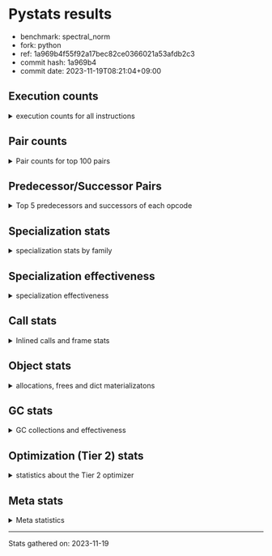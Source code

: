 
# Pystats results

- benchmark: spectral_norm
- fork: python
- ref: 1a969b4f55f92a17bec82ce0366021a53afdb2c3
- commit hash: 1a969b4
- commit date: 2023-11-19T08:21:04+09:00

## Execution counts

<details>
<summary> execution counts for all instructions </summary>

|Name | Count | Self | Cumulative | Miss ratio | 
|---|---:|---:|---:|---:|
| BINARY_OP_ADD_INT | 270,399,900 | 17.2% | 17.2% |  |
| LOAD_CONST | 216,530,160 | 13.8% | 31.0% |  |
| LOAD_FAST | 163,102,260 | 10.4% | 41.3% |  |
| LOAD_FAST_LOAD_FAST | 162,263,900 | 10.3% | 51.6% |  |
| BINARY_OP | 109,841,380 | 7.0% | 58.6% |  |
| FOR_ITER | 54,520,440 | 3.5% | 62.1% |  |
| RETURN_VALUE | 54,500,960 | 3.5% | 65.6% |  |
| STORE_FAST | 54,316,220 | 3.5% | 69.0% |  |
| STORE_FAST_STORE_FAST | 54,300,400 | 3.5% | 72.5% |  |
| UNPACK_SEQUENCE_TWO_TUPLE | 54,300,220 | 3.5% | 75.9% |  |
| RESUME_CHECK | 54,293,900 | 3.5% | 79.4% |  |
| CALL_PY_EXACT_ARGS | 54,293,800 | 3.5% | 82.8% | 0.0% |
| BINARY_OP_ADD_FLOAT | 54,100,720 | 3.4% | 86.3% | 0.8% |
| JUMP_BACKWARD | 54,091,160 | 3.4% | 89.7% |  |
| LOAD_GLOBAL_MODULE | 54,085,980 | 3.4% | 93.1% |  |
| BINARY_OP_MULTIPLY_INT | 54,079,980 | 3.4% | 96.6% |  |
| BINARY_OP_MULTIPLY_FLOAT | 52,463,760 | 3.3% | 99.9% | 0.0% |
| ENTER_EXECUTOR | 416,160 | 0.0% | 99.9% |  |
| LIST_APPEND | 416,000 | 0.0% | 100.0% |  |
| LOAD_GLOBAL_BUILTIN | 218,340 | 0.0% | 100.0% |  |
| CALL_BUILTIN_CLASS | 215,520 | 0.0% | 100.0% |  |
| GET_ITER | 212,940 | 0.0% | 100.0% |  |
| SWAP | 8,760 | 0.0% | 100.0% |  |
| FOR_ITER_RANGE | 6,860 | 0.0% | 100.0% |  |
| PUSH_NULL | 3,500 | 0.0% | 100.0% |  |
| BUILD_TUPLE | 3,100 | 0.0% | 100.0% |  |
| STORE_FAST_LOAD_FAST | 3,100 | 0.0% | 100.0% |  |
| BUILD_LIST | 2,940 | 0.0% | 100.0% |  |
| LOAD_FAST_AND_CLEAR | 2,780 | 0.0% | 100.0% |  |
| CALL_LEN | 2,760 | 0.0% | 100.0% |  |
| CALL | 960 | 0.0% | 100.0% |  |
| LOAD_GLOBAL | 800 | 0.0% | 100.0% |  |
| LOAD_DEREF | 240 | 0.0% | 100.0% |  |
| UNPACK_SEQUENCE | 200 | 0.0% | 100.0% |  |
| LOAD_ATTR_MODULE | 180 | 0.0% | 100.0% |  |
| CALL_FUNCTION_EX | 160 | 0.0% | 100.0% |  |
| RESUME | 140 | 0.0% | 100.0% |  |
| LOAD_ATTR | 120 | 0.0% | 100.0% |  |
| NOP | 80 | 0.0% | 100.0% |  |
| POP_TOP | 80 | 0.0% | 100.0% |  |
| CALL_INTRINSIC_1 | 80 | 0.0% | 100.0% |  |
| COPY | 80 | 0.0% | 100.0% |  |
| COPY_FREE_VARS | 80 | 0.0% | 100.0% |  |
| LIST_EXTEND | 80 | 0.0% | 100.0% |  |
| LOAD_FAST_CHECK | 80 | 0.0% | 100.0% |  |
| BINARY_OP_SUBTRACT_FLOAT | 60 | 0.0% | 100.0% |  |


</details>

## Pair counts

<details>
<summary> Pair counts for top 100 pairs </summary>

|Pair | Count | Self | Cumulative | 
|---|---:|---:|---:|
| BINARY_OP_ADD_INT LOAD_CONST | 108,159,960 | 6.9% | 6.9% |
| LOAD_CONST BINARY_OP_ADD_INT | 108,159,920 | 6.9% | 13.8% |
| LOAD_FAST_LOAD_FAST BINARY_OP_ADD_INT | 108,159,920 | 6.9% | 20.6% |
| UNPACK_SEQUENCE_TWO_TUPLE STORE_FAST_STORE_FAST | 54,300,220 | 3.5% | 24.1% |
| CALL_PY_EXACT_ARGS RESUME_CHECK | 54,293,720 | 3.5% | 27.5% |
| BINARY_OP_ADD_FLOAT STORE_FAST | 54,092,880 | 3.4% | 31.0% |
| STORE_FAST JUMP_BACKWARD | 54,090,740 | 3.4% | 34.4% |
| JUMP_BACKWARD FOR_ITER | 54,090,460 | 3.4% | 37.8% |
| FOR_ITER UNPACK_SEQUENCE_TWO_TUPLE | 54,090,280 | 3.4% | 41.3% |
| LOAD_CONST BINARY_OP | 54,080,080 | 3.4% | 44.7% |
| BINARY_OP RETURN_VALUE | 54,080,020 | 3.4% | 48.2% |
| RETURN_VALUE LOAD_FAST | 54,080,000 | 3.4% | 51.6% |
| BINARY_OP LOAD_FAST | 54,080,000 | 3.4% | 55.0% |
| LOAD_CONST LOAD_FAST_LOAD_FAST | 54,080,000 | 3.4% | 58.5% |
| STORE_FAST_STORE_FAST LOAD_FAST | 54,080,000 | 3.4% | 61.9% |
| BINARY_OP_ADD_INT BINARY_OP | 54,080,000 | 3.4% | 65.4% |
| BINARY_OP_ADD_INT LOAD_FAST_LOAD_FAST | 54,079,980 | 3.4% | 68.8% |
| BINARY_OP_MULTIPLY_INT LOAD_CONST | 54,079,980 | 3.4% | 72.2% |
| RESUME_CHECK LOAD_CONST | 54,079,980 | 3.4% | 75.7% |
| LOAD_FAST BINARY_OP_ADD_INT | 54,079,960 | 3.4% | 79.1% |
| BINARY_OP_ADD_INT BINARY_OP_MULTIPLY_INT | 54,079,960 | 3.4% | 82.5% |
| LOAD_GLOBAL_MODULE LOAD_FAST_LOAD_FAST | 54,079,960 | 3.4% | 86.0% |
| LOAD_FAST LOAD_GLOBAL_MODULE | 54,079,920 | 3.4% | 89.4% |
| LOAD_FAST_LOAD_FAST CALL_PY_EXACT_ARGS | 54,079,920 | 3.4% | 92.9% |
| LOAD_FAST BINARY_OP_MULTIPLY_FLOAT | 52,463,620 | 3.3% | 96.2% |
| BINARY_OP_MULTIPLY_FLOAT BINARY_OP_ADD_FLOAT | 52,456,020 | 3.3% | 99.5% |
| BINARY_OP BINARY_OP_ADD_FLOAT | 1,644,700 | 0.1% | 99.6% |
| LOAD_FAST BINARY_OP | 1,637,260 | 0.1% | 99.7% |
| RETURN_VALUE LIST_APPEND | 416,000 | 0.0% | 99.8% |
| FOR_ITER LOAD_FAST | 416,000 | 0.0% | 99.8% |
| LOAD_FAST RETURN_VALUE | 416,000 | 0.0% | 99.8% |
| LIST_APPEND ENTER_EXECUTOR | 415,660 | 0.0% | 99.8% |
| LOAD_GLOBAL_BUILTIN LOAD_FAST | 212,760 | 0.0% | 99.9% |
| CALL_BUILTIN_CLASS GET_ITER | 212,700 | 0.0% | 99.9% |
| LOAD_FAST CALL_BUILTIN_CLASS | 212,620 | 0.0% | 99.9% |
| GET_ITER FOR_ITER | 210,040 | 0.0% | 99.9% |
| LOAD_CONST STORE_FAST | 209,920 | 0.0% | 99.9% |
| STORE_FAST_STORE_FAST LOAD_CONST | 209,920 | 0.0% | 99.9% |
| STORE_FAST LOAD_GLOBAL_BUILTIN | 209,880 | 0.0% | 99.9% |
| RESUME_CHECK LOAD_FAST | 209,880 | 0.0% | 99.9% |
| LOAD_FAST UNPACK_SEQUENCE_TWO_TUPLE | 209,840 | 0.0% | 100.0% |
| ENTER_EXECUTOR CALL_PY_EXACT_ARGS | 206,820 | 0.0% | 100.0% |
| ENTER_EXECUTOR FOR_ITER | 206,080 | 0.0% | 100.0% |
| BINARY_OP BINARY_OP | 28,300 | 0.0% | 100.0% |
| LOAD_FAST_LOAD_FAST LOAD_FAST | 20,800 | 0.0% | 100.0% |
| FOR_ITER FOR_ITER | 13,840 | 0.0% | 100.0% |
| STORE_FAST LOAD_FAST_LOAD_FAST | 10,400 | 0.0% | 100.0% |
| STORE_FAST_STORE_FAST LOAD_FAST_LOAD_FAST | 10,400 | 0.0% | 100.0% |
| BINARY_OP STORE_FAST | 8,000 | 0.0% | 100.0% |
| BINARY_OP_ADD_FLOAT BINARY_OP | 7,840 | 0.0% | 100.0% |
| BINARY_OP_MULTIPLY_FLOAT BINARY_OP | 7,740 | 0.0% | 100.0% |
| LOAD_GLOBAL_BUILTIN LOAD_GLOBAL_BUILTIN | 5,480 | 0.0% | 100.0% |
| LOAD_GLOBAL_MODULE LOAD_GLOBAL_MODULE | 3,420 | 0.0% | 100.0% |
| ENTER_EXECUTOR FOR_ITER_RANGE | 3,260 | 0.0% | 100.0% |
| STORE_FAST RETURN_VALUE | 3,200 | 0.0% | 100.0% |
| SWAP STORE_FAST | 3,200 | 0.0% | 100.0% |
| FOR_ITER_RANGE SWAP | 3,200 | 0.0% | 100.0% |
| PUSH_NULL LOAD_FAST_LOAD_FAST | 3,100 | 0.0% | 100.0% |
| LOAD_FAST_LOAD_FAST BUILD_TUPLE | 3,100 | 0.0% | 100.0% |
| STORE_FAST_LOAD_FAST PUSH_NULL | 3,100 | 0.0% | 100.0% |
| FOR_ITER_RANGE STORE_FAST_LOAD_FAST | 3,080 | 0.0% | 100.0% |
| BUILD_TUPLE CALL_PY_EXACT_ARGS | 3,060 | 0.0% | 100.0% |
| GET_ITER LOAD_FAST_AND_CLEAR | 2,780 | 0.0% | 100.0% |
| BUILD_LIST SWAP | 2,780 | 0.0% | 100.0% |
| LOAD_FAST_AND_CLEAR SWAP | 2,780 | 0.0% | 100.0% |
| SWAP BUILD_LIST | 2,780 | 0.0% | 100.0% |
| RESUME_CHECK LOAD_GLOBAL_BUILTIN | 2,780 | 0.0% | 100.0% |
| SWAP FOR_ITER_RANGE | 2,760 | 0.0% | 100.0% |
| CALL_BUILTIN_CLASS CALL_LEN | 2,740 | 0.0% | 100.0% |
| CALL_LEN CALL_BUILTIN_CLASS | 2,740 | 0.0% | 100.0% |
| LOAD_GLOBAL_MODULE LOAD_FAST | 2,300 | 0.0% | 100.0% |
| LOAD_FAST CALL_PY_EXACT_ARGS | 2,240 | 0.0% | 100.0% |
| RETURN_VALUE RETURN_VALUE | 1,680 | 0.0% | 100.0% |
| RETURN_VALUE STORE_FAST | 1,600 | 0.0% | 100.0% |
| RETURN_VALUE CALL_PY_EXACT_ARGS | 1,560 | 0.0% | 100.0% |
| STORE_FAST LOAD_GLOBAL_MODULE | 1,140 | 0.0% | 100.0% |
| RESUME_CHECK LOAD_GLOBAL_MODULE | 1,140 | 0.0% | 100.0% |
| JUMP_BACKWARD FOR_ITER_RANGE | 660 | 0.0% | 100.0% |
| STORE_FAST ENTER_EXECUTOR | 460 | 0.0% | 100.0% |
| FOR_ITER_RANGE STORE_FAST | 420 | 0.0% | 100.0% |
| LIST_APPEND JUMP_BACKWARD | 340 | 0.0% | 100.0% |
| LOAD_FAST CALL | 280 | 0.0% | 100.0% |
| PUSH_NULL CALL | 240 | 0.0% | 100.0% |
| LOAD_GLOBAL LOAD_GLOBAL_MODULE | 240 | 0.0% | 100.0% |
| STORE_FAST LOAD_GLOBAL | 240 | 0.0% | 100.0% |
| LOAD_ATTR_MODULE PUSH_NULL | 180 | 0.0% | 100.0% |
| PUSH_NULL LOAD_FAST | 160 | 0.0% | 100.0% |
| CALL GET_ITER | 160 | 0.0% | 100.0% |
| LOAD_DEREF PUSH_NULL | 160 | 0.0% | 100.0% |
| LOAD_GLOBAL LOAD_FAST | 160 | 0.0% | 100.0% |
| LOAD_GLOBAL LOAD_GLOBAL_BUILTIN | 160 | 0.0% | 100.0% |
| BINARY_OP BINARY_OP_MULTIPLY_FLOAT | 140 | 0.0% | 100.0% |
| CALL CALL_PY_EXACT_ARGS | 140 | 0.0% | 100.0% |
| GET_ITER FOR_ITER_RANGE | 120 | 0.0% | 100.0% |
| CALL CALL | 120 | 0.0% | 100.0% |
| CALL CALL_BUILTIN_CLASS | 120 | 0.0% | 100.0% |
| FOR_ITER UNPACK_SEQUENCE | 120 | 0.0% | 100.0% |
| LOAD_GLOBAL_MODULE LOAD_ATTR_MODULE | 120 | 0.0% | 100.0% |
| BINARY_OP BINARY_OP_ADD_INT | 100 | 0.0% | 100.0% |
| CALL STORE_FAST | 100 | 0.0% | 100.0% |


</details>

## Predecessor/Successor Pairs

<details>
<summary> Top 5 predecessors and successors of each opcode </summary>

### GET_ITER

<details>
<summary> Successors and predecessors for GET_ITER </summary>

|Predecessors | Count | Percentage | 
|---|---:|---:|
| CALL_BUILTIN_CLASS | 212,700 | 99.9% |
| CALL | 160 | 0.1% |
| LOAD_FAST | 80 | 0.0% |

|Successors | Count | Percentage | 
|---|---:|---:|
| FOR_ITER | 210,040 | 98.6% |
| LOAD_FAST_AND_CLEAR | 2,780 | 1.3% |
| FOR_ITER_RANGE | 120 | 0.1% |


</details>

### NOP

<details>
<summary> Successors and predecessors for NOP </summary>

|Predecessors | Count | Percentage | 
|---|---:|---:|
| POP_TOP | 80 | 100.0% |

|Successors | Count | Percentage | 
|---|---:|---:|
| LOAD_DEREF | 80 | 100.0% |


</details>

### POP_TOP

<details>
<summary> Successors and predecessors for POP_TOP </summary>

|Predecessors | Count | Percentage | 
|---|---:|---:|
| CALL | 80 | 100.0% |

|Successors | Count | Percentage | 
|---|---:|---:|
| NOP | 80 | 100.0% |


</details>

### PUSH_NULL

<details>
<summary> Successors and predecessors for PUSH_NULL </summary>

|Predecessors | Count | Percentage | 
|---|---:|---:|
| STORE_FAST_LOAD_FAST | 3,100 | 88.6% |
| LOAD_ATTR_MODULE | 180 | 5.1% |
| LOAD_DEREF | 160 | 4.6% |
| LOAD_ATTR | 60 | 1.7% |

|Successors | Count | Percentage | 
|---|---:|---:|
| LOAD_FAST_LOAD_FAST | 3,100 | 88.6% |
| CALL | 240 | 6.9% |
| LOAD_FAST | 160 | 4.6% |


</details>

### RETURN_VALUE

<details>
<summary> Successors and predecessors for RETURN_VALUE </summary>

|Predecessors | Count | Percentage | 
|---|---:|---:|
| BINARY_OP | 54,080,020 | 99.2% |
| LOAD_FAST | 416,000 | 0.8% |
| STORE_FAST | 3,200 | 0.0% |
| RETURN_VALUE | 1,680 | 0.0% |
| BINARY_OP_SUBTRACT_FLOAT | 60 | 0.0% |

|Successors | Count | Percentage | 
|---|---:|---:|
| LOAD_FAST | 54,080,000 | 99.2% |
| LIST_APPEND | 416,000 | 0.8% |
| RETURN_VALUE | 1,680 | 0.0% |
| STORE_FAST | 1,600 | 0.0% |
| CALL_PY_EXACT_ARGS | 1,560 | 0.0% |


</details>

### BINARY_OP

<details>
<summary> Successors and predecessors for BINARY_OP </summary>

|Predecessors | Count | Percentage | 
|---|---:|---:|
| LOAD_CONST | 54,080,080 | 49.2% |
| BINARY_OP_ADD_INT | 54,080,000 | 49.2% |
| LOAD_FAST | 1,637,260 | 1.5% |
| BINARY_OP | 28,300 | 0.0% |
| BINARY_OP_ADD_FLOAT | 7,840 | 0.0% |

|Successors | Count | Percentage | 
|---|---:|---:|
| RETURN_VALUE | 54,080,020 | 49.2% |
| LOAD_FAST | 54,080,000 | 49.2% |
| BINARY_OP_ADD_FLOAT | 1,644,700 | 1.5% |
| BINARY_OP | 28,300 | 0.0% |
| STORE_FAST | 8,000 | 0.0% |


</details>

### BUILD_LIST

<details>
<summary> Successors and predecessors for BUILD_LIST </summary>

|Predecessors | Count | Percentage | 
|---|---:|---:|
| SWAP | 2,780 | 94.6% |
| LOAD_CONST | 80 | 2.7% |
| LOAD_FAST | 80 | 2.7% |

|Successors | Count | Percentage | 
|---|---:|---:|
| SWAP | 2,780 | 94.6% |
| LOAD_DEREF | 80 | 2.7% |
| LOAD_GLOBAL | 40 | 1.4% |
| LOAD_GLOBAL_MODULE | 40 | 1.4% |


</details>

### BUILD_TUPLE

<details>
<summary> Successors and predecessors for BUILD_TUPLE </summary>

|Predecessors | Count | Percentage | 
|---|---:|---:|
| LOAD_FAST_LOAD_FAST | 3,100 | 100.0% |

|Successors | Count | Percentage | 
|---|---:|---:|
| CALL_PY_EXACT_ARGS | 3,060 | 98.7% |
| CALL | 40 | 1.3% |


</details>

### CALL

<details>
<summary> Successors and predecessors for CALL </summary>

|Predecessors | Count | Percentage | 
|---|---:|---:|
| LOAD_FAST | 280 | 29.2% |
| PUSH_NULL | 240 | 25.0% |
| CALL | 120 | 12.5% |
| LOAD_FAST_CHECK | 80 | 8.3% |
| LOAD_FAST_LOAD_FAST | 80 | 8.3% |

|Successors | Count | Percentage | 
|---|---:|---:|
| GET_ITER | 160 | 16.7% |
| CALL_PY_EXACT_ARGS | 140 | 14.6% |
| CALL | 120 | 12.5% |
| CALL_BUILTIN_CLASS | 120 | 12.5% |
| STORE_FAST | 100 | 10.4% |


</details>

### CALL_FUNCTION_EX

<details>
<summary> Successors and predecessors for CALL_FUNCTION_EX </summary>

|Predecessors | Count | Percentage | 
|---|---:|---:|
| CALL_INTRINSIC_1 | 80 | 50.0% |
| LOAD_FAST | 80 | 50.0% |

|Successors | Count | Percentage | 
|---|---:|---:|
| COPY_FREE_VARS | 80 | 50.0% |
| RESUME_CHECK | 60 | 37.5% |
| RESUME | 20 | 12.5% |


</details>

### CALL_INTRINSIC_1

<details>
<summary> Successors and predecessors for CALL_INTRINSIC_1 </summary>

|Predecessors | Count | Percentage | 
|---|---:|---:|
| LIST_EXTEND | 80 | 100.0% |

|Successors | Count | Percentage | 
|---|---:|---:|
| CALL_FUNCTION_EX | 80 | 100.0% |


</details>

### COPY

<details>
<summary> Successors and predecessors for COPY </summary>

|Predecessors | Count | Percentage | 
|---|---:|---:|
| LOAD_CONST | 80 | 100.0% |

|Successors | Count | Percentage | 
|---|---:|---:|
| STORE_FAST_STORE_FAST | 80 | 100.0% |


</details>

### COPY_FREE_VARS

<details>
<summary> Successors and predecessors for COPY_FREE_VARS </summary>

|Predecessors | Count | Percentage | 
|---|---:|---:|
| CALL_FUNCTION_EX | 80 | 100.0% |

|Successors | Count | Percentage | 
|---|---:|---:|
| RESUME_CHECK | 60 | 75.0% |
| RESUME | 20 | 25.0% |


</details>

### ENTER_EXECUTOR

<details>
<summary> Successors and predecessors for ENTER_EXECUTOR </summary>

|Predecessors | Count | Percentage | 
|---|---:|---:|
| LIST_APPEND | 415,660 | 99.9% |
| STORE_FAST | 460 | 0.1% |
| JUMP_BACKWARD | 40 | 0.0% |

|Successors | Count | Percentage | 
|---|---:|---:|
| CALL_PY_EXACT_ARGS | 206,820 | 49.7% |
| FOR_ITER | 206,080 | 49.5% |
| FOR_ITER_RANGE | 3,260 | 0.8% |


</details>

### FOR_ITER

<details>
<summary> Successors and predecessors for FOR_ITER </summary>

|Predecessors | Count | Percentage | 
|---|---:|---:|
| JUMP_BACKWARD | 54,090,460 | 99.2% |
| GET_ITER | 210,040 | 0.4% |
| ENTER_EXECUTOR | 206,080 | 0.4% |
| FOR_ITER | 13,840 | 0.0% |
| SWAP | 20 | 0.0% |

|Successors | Count | Percentage | 
|---|---:|---:|
| UNPACK_SEQUENCE_TWO_TUPLE | 54,090,280 | 99.2% |
| LOAD_FAST | 416,000 | 0.8% |
| FOR_ITER | 13,840 | 0.0% |
| UNPACK_SEQUENCE | 120 | 0.0% |
| JUMP_BACKWARD | 80 | 0.0% |


</details>

### JUMP_BACKWARD

<details>
<summary> Successors and predecessors for JUMP_BACKWARD </summary>

|Predecessors | Count | Percentage | 
|---|---:|---:|
| STORE_FAST | 54,090,740 | 100.0% |
| LIST_APPEND | 340 | 0.0% |
| FOR_ITER | 80 | 0.0% |

|Successors | Count | Percentage | 
|---|---:|---:|
| FOR_ITER | 54,090,460 | 100.0% |
| FOR_ITER_RANGE | 660 | 0.0% |
| ENTER_EXECUTOR | 40 | 0.0% |


</details>

### LIST_APPEND

<details>
<summary> Successors and predecessors for LIST_APPEND </summary>

|Predecessors | Count | Percentage | 
|---|---:|---:|
| RETURN_VALUE | 416,000 | 100.0% |

|Successors | Count | Percentage | 
|---|---:|---:|
| ENTER_EXECUTOR | 415,660 | 99.9% |
| JUMP_BACKWARD | 340 | 0.1% |


</details>

### LIST_EXTEND

<details>
<summary> Successors and predecessors for LIST_EXTEND </summary>

|Predecessors | Count | Percentage | 
|---|---:|---:|
| LOAD_DEREF | 80 | 100.0% |

|Successors | Count | Percentage | 
|---|---:|---:|
| CALL_INTRINSIC_1 | 80 | 100.0% |


</details>

### LOAD_ATTR

<details>
<summary> Successors and predecessors for LOAD_ATTR </summary>

|Predecessors | Count | Percentage | 
|---|---:|---:|
| LOAD_GLOBAL | 60 | 50.0% |
| LOAD_GLOBAL_MODULE | 60 | 50.0% |

|Successors | Count | Percentage | 
|---|---:|---:|
| PUSH_NULL | 60 | 50.0% |
| LOAD_ATTR_MODULE | 60 | 50.0% |


</details>

### LOAD_CONST

<details>
<summary> Successors and predecessors for LOAD_CONST </summary>

|Predecessors | Count | Percentage | 
|---|---:|---:|
| BINARY_OP_ADD_INT | 108,159,960 | 50.0% |
| BINARY_OP_MULTIPLY_INT | 54,079,980 | 25.0% |
| RESUME_CHECK | 54,079,980 | 25.0% |
| STORE_FAST_STORE_FAST | 209,920 | 0.1% |
| STORE_FAST | 80 | 0.0% |

|Successors | Count | Percentage | 
|---|---:|---:|
| BINARY_OP_ADD_INT | 108,159,920 | 50.0% |
| BINARY_OP | 54,080,080 | 25.0% |
| LOAD_FAST_LOAD_FAST | 54,080,000 | 25.0% |
| STORE_FAST | 209,920 | 0.1% |
| BUILD_LIST | 80 | 0.0% |


</details>

### LOAD_DEREF

<details>
<summary> Successors and predecessors for LOAD_DEREF </summary>

|Predecessors | Count | Percentage | 
|---|---:|---:|
| NOP | 80 | 33.3% |
| BUILD_LIST | 80 | 33.3% |
| RESUME_CHECK | 60 | 25.0% |
| RESUME | 20 | 8.3% |

|Successors | Count | Percentage | 
|---|---:|---:|
| PUSH_NULL | 160 | 66.7% |
| LIST_EXTEND | 80 | 33.3% |


</details>

### LOAD_FAST

<details>
<summary> Successors and predecessors for LOAD_FAST </summary>

|Predecessors | Count | Percentage | 
|---|---:|---:|
| RETURN_VALUE | 54,080,000 | 33.2% |
| BINARY_OP | 54,080,000 | 33.2% |
| STORE_FAST_STORE_FAST | 54,080,000 | 33.2% |
| FOR_ITER | 416,000 | 0.3% |
| LOAD_GLOBAL_BUILTIN | 212,760 | 0.1% |

|Successors | Count | Percentage | 
|---|---:|---:|
| BINARY_OP_ADD_INT | 54,079,960 | 33.2% |
| LOAD_GLOBAL_MODULE | 54,079,920 | 33.2% |
| BINARY_OP_MULTIPLY_FLOAT | 52,463,620 | 32.2% |
| BINARY_OP | 1,637,260 | 1.0% |
| RETURN_VALUE | 416,000 | 0.3% |


</details>

### LOAD_FAST_AND_CLEAR

<details>
<summary> Successors and predecessors for LOAD_FAST_AND_CLEAR </summary>

|Predecessors | Count | Percentage | 
|---|---:|---:|
| GET_ITER | 2,780 | 100.0% |

|Successors | Count | Percentage | 
|---|---:|---:|
| SWAP | 2,780 | 100.0% |


</details>

### LOAD_FAST_CHECK

<details>
<summary> Successors and predecessors for LOAD_FAST_CHECK </summary>

|Predecessors | Count | Percentage | 
|---|---:|---:|
| LOAD_FAST | 80 | 100.0% |

|Successors | Count | Percentage | 
|---|---:|---:|
| CALL | 80 | 100.0% |


</details>

### LOAD_FAST_LOAD_FAST

<details>
<summary> Successors and predecessors for LOAD_FAST_LOAD_FAST </summary>

|Predecessors | Count | Percentage | 
|---|---:|---:|
| LOAD_CONST | 54,080,000 | 33.3% |
| BINARY_OP_ADD_INT | 54,079,980 | 33.3% |
| LOAD_GLOBAL_MODULE | 54,079,960 | 33.3% |
| STORE_FAST | 10,400 | 0.0% |
| STORE_FAST_STORE_FAST | 10,400 | 0.0% |

|Successors | Count | Percentage | 
|---|---:|---:|
| BINARY_OP_ADD_INT | 108,159,920 | 66.7% |
| CALL_PY_EXACT_ARGS | 54,079,920 | 33.3% |
| LOAD_FAST | 20,800 | 0.0% |
| BUILD_TUPLE | 3,100 | 0.0% |
| BINARY_OP | 80 | 0.0% |


</details>

### LOAD_GLOBAL

<details>
<summary> Successors and predecessors for LOAD_GLOBAL </summary>

|Predecessors | Count | Percentage | 
|---|---:|---:|
| STORE_FAST | 240 | 30.0% |
| LOAD_GLOBAL | 100 | 12.5% |
| LOAD_FAST | 80 | 10.0% |
| RESUME | 60 | 7.5% |
| LOAD_GLOBAL_MODULE | 60 | 7.5% |

|Successors | Count | Percentage | 
|---|---:|---:|
| LOAD_GLOBAL_MODULE | 240 | 30.0% |
| LOAD_FAST | 160 | 20.0% |
| LOAD_GLOBAL_BUILTIN | 160 | 20.0% |
| LOAD_GLOBAL | 100 | 12.5% |
| LOAD_ATTR | 60 | 7.5% |


</details>

### STORE_FAST

<details>
<summary> Successors and predecessors for STORE_FAST </summary>

|Predecessors | Count | Percentage | 
|---|---:|---:|
| BINARY_OP_ADD_FLOAT | 54,092,880 | 99.6% |
| LOAD_CONST | 209,920 | 0.4% |
| BINARY_OP | 8,000 | 0.0% |
| SWAP | 3,200 | 0.0% |
| RETURN_VALUE | 1,600 | 0.0% |

|Successors | Count | Percentage | 
|---|---:|---:|
| JUMP_BACKWARD | 54,090,740 | 99.6% |
| LOAD_GLOBAL_BUILTIN | 209,880 | 0.4% |
| LOAD_FAST_LOAD_FAST | 10,400 | 0.0% |
| RETURN_VALUE | 3,200 | 0.0% |
| LOAD_GLOBAL_MODULE | 1,140 | 0.0% |


</details>

### STORE_FAST_LOAD_FAST

<details>
<summary> Successors and predecessors for STORE_FAST_LOAD_FAST </summary>

|Predecessors | Count | Percentage | 
|---|---:|---:|
| FOR_ITER_RANGE | 3,080 | 99.4% |
| FOR_ITER | 20 | 0.6% |

|Successors | Count | Percentage | 
|---|---:|---:|
| PUSH_NULL | 3,100 | 100.0% |


</details>

### STORE_FAST_STORE_FAST

<details>
<summary> Successors and predecessors for STORE_FAST_STORE_FAST </summary>

|Predecessors | Count | Percentage | 
|---|---:|---:|
| UNPACK_SEQUENCE_TWO_TUPLE | 54,300,220 | 100.0% |
| UNPACK_SEQUENCE | 100 | 0.0% |
| COPY | 80 | 0.0% |

|Successors | Count | Percentage | 
|---|---:|---:|
| LOAD_FAST | 54,080,000 | 99.6% |
| LOAD_CONST | 209,920 | 0.4% |
| LOAD_FAST_LOAD_FAST | 10,400 | 0.0% |
| LOAD_GLOBAL | 40 | 0.0% |
| LOAD_GLOBAL_BUILTIN | 40 | 0.0% |


</details>

### SWAP

<details>
<summary> Successors and predecessors for SWAP </summary>

|Predecessors | Count | Percentage | 
|---|---:|---:|
| FOR_ITER_RANGE | 3,200 | 36.5% |
| BUILD_LIST | 2,780 | 31.7% |
| LOAD_FAST_AND_CLEAR | 2,780 | 31.7% |

|Successors | Count | Percentage | 
|---|---:|---:|
| STORE_FAST | 3,200 | 36.5% |
| BUILD_LIST | 2,780 | 31.7% |
| FOR_ITER_RANGE | 2,760 | 31.5% |
| FOR_ITER | 20 | 0.2% |


</details>

### UNPACK_SEQUENCE

<details>
<summary> Successors and predecessors for UNPACK_SEQUENCE </summary>

|Predecessors | Count | Percentage | 
|---|---:|---:|
| FOR_ITER | 120 | 60.0% |
| LOAD_FAST | 80 | 40.0% |

|Successors | Count | Percentage | 
|---|---:|---:|
| STORE_FAST_STORE_FAST | 100 | 50.0% |
| UNPACK_SEQUENCE_TWO_TUPLE | 100 | 50.0% |


</details>

### RESUME

<details>
<summary> Successors and predecessors for RESUME </summary>

|Predecessors | Count | Percentage | 
|---|---:|---:|
| CALL | 80 | 57.1% |
| CALL_FUNCTION_EX | 20 | 14.3% |
| COPY_FREE_VARS | 20 | 14.3% |
| CALL_PY_EXACT_ARGS | 20 | 14.3% |

|Successors | Count | Percentage | 
|---|---:|---:|
| LOAD_GLOBAL | 60 | 42.9% |
| LOAD_FAST | 40 | 28.6% |
| LOAD_CONST | 20 | 14.3% |
| LOAD_DEREF | 20 | 14.3% |


</details>

### BINARY_OP_ADD_FLOAT

<details>
<summary> Successors and predecessors for BINARY_OP_ADD_FLOAT </summary>

|Predecessors | Count | Percentage | 
|---|---:|---:|
| BINARY_OP_MULTIPLY_FLOAT | 52,456,020 | 97.0% |
| BINARY_OP | 1,644,700 | 3.0% |

|Successors | Count | Percentage | 
|---|---:|---:|
| STORE_FAST | 54,092,880 | 100.0% |
| BINARY_OP | 7,840 | 0.0% |


</details>

### BINARY_OP_ADD_INT

<details>
<summary> Successors and predecessors for BINARY_OP_ADD_INT </summary>

|Predecessors | Count | Percentage | 
|---|---:|---:|
| LOAD_CONST | 108,159,920 | 40.0% |
| LOAD_FAST_LOAD_FAST | 108,159,920 | 40.0% |
| LOAD_FAST | 54,079,960 | 20.0% |
| BINARY_OP | 100 | 0.0% |

|Successors | Count | Percentage | 
|---|---:|---:|
| LOAD_CONST | 108,159,960 | 40.0% |
| BINARY_OP | 54,080,000 | 20.0% |
| LOAD_FAST_LOAD_FAST | 54,079,980 | 20.0% |
| BINARY_OP_MULTIPLY_INT | 54,079,960 | 20.0% |


</details>

### BINARY_OP_MULTIPLY_FLOAT

<details>
<summary> Successors and predecessors for BINARY_OP_MULTIPLY_FLOAT </summary>

|Predecessors | Count | Percentage | 
|---|---:|---:|
| LOAD_FAST | 52,463,620 | 100.0% |
| BINARY_OP | 140 | 0.0% |

|Successors | Count | Percentage | 
|---|---:|---:|
| BINARY_OP_ADD_FLOAT | 52,456,020 | 100.0% |
| BINARY_OP | 7,740 | 0.0% |


</details>

### BINARY_OP_MULTIPLY_INT

<details>
<summary> Successors and predecessors for BINARY_OP_MULTIPLY_INT </summary>

|Predecessors | Count | Percentage | 
|---|---:|---:|
| BINARY_OP_ADD_INT | 54,079,960 | 100.0% |
| BINARY_OP | 20 | 0.0% |

|Successors | Count | Percentage | 
|---|---:|---:|
| LOAD_CONST | 54,079,980 | 100.0% |


</details>

### BINARY_OP_SUBTRACT_FLOAT

<details>
<summary> Successors and predecessors for BINARY_OP_SUBTRACT_FLOAT </summary>

|Predecessors | Count | Percentage | 
|---|---:|---:|
| LOAD_FAST | 40 | 66.7% |
| BINARY_OP | 20 | 33.3% |

|Successors | Count | Percentage | 
|---|---:|---:|
| RETURN_VALUE | 60 | 100.0% |


</details>

### CALL_BUILTIN_CLASS

<details>
<summary> Successors and predecessors for CALL_BUILTIN_CLASS </summary>

|Predecessors | Count | Percentage | 
|---|---:|---:|
| LOAD_FAST | 212,620 | 98.7% |
| CALL_LEN | 2,740 | 1.3% |
| CALL | 120 | 0.1% |
| LOAD_CONST | 40 | 0.0% |

|Successors | Count | Percentage | 
|---|---:|---:|
| GET_ITER | 212,700 | 98.7% |
| CALL_LEN | 2,740 | 1.3% |
| STORE_FAST | 60 | 0.0% |
| CALL | 20 | 0.0% |


</details>

### CALL_LEN

<details>
<summary> Successors and predecessors for CALL_LEN </summary>

|Predecessors | Count | Percentage | 
|---|---:|---:|
| CALL_BUILTIN_CLASS | 2,740 | 99.3% |
| CALL | 20 | 0.7% |

|Successors | Count | Percentage | 
|---|---:|---:|
| CALL_BUILTIN_CLASS | 2,740 | 99.3% |
| CALL | 20 | 0.7% |


</details>

### CALL_PY_EXACT_ARGS

<details>
<summary> Successors and predecessors for CALL_PY_EXACT_ARGS </summary>

|Predecessors | Count | Percentage | 
|---|---:|---:|
| LOAD_FAST_LOAD_FAST | 54,079,920 | 99.6% |
| ENTER_EXECUTOR | 206,820 | 0.4% |
| BUILD_TUPLE | 3,060 | 0.0% |
| LOAD_FAST | 2,240 | 0.0% |
| RETURN_VALUE | 1,560 | 0.0% |

|Successors | Count | Percentage | 
|---|---:|---:|
| RESUME_CHECK | 54,293,720 | 100.0% |
| CALL_PY_EXACT_ARGS | 60 | 0.0% |
| RESUME | 20 | 0.0% |


</details>

### FOR_ITER_RANGE

<details>
<summary> Successors and predecessors for FOR_ITER_RANGE </summary>

|Predecessors | Count | Percentage | 
|---|---:|---:|
| ENTER_EXECUTOR | 3,260 | 47.5% |
| SWAP | 2,760 | 40.2% |
| JUMP_BACKWARD | 660 | 9.6% |
| GET_ITER | 120 | 1.7% |
| FOR_ITER | 60 | 0.9% |

|Successors | Count | Percentage | 
|---|---:|---:|
| SWAP | 3,200 | 46.6% |
| STORE_FAST_LOAD_FAST | 3,080 | 44.9% |
| STORE_FAST | 420 | 6.1% |
| LOAD_CONST | 80 | 1.2% |
| LOAD_GLOBAL | 40 | 0.6% |


</details>

### LOAD_ATTR_MODULE

<details>
<summary> Successors and predecessors for LOAD_ATTR_MODULE </summary>

|Predecessors | Count | Percentage | 
|---|---:|---:|
| LOAD_GLOBAL_MODULE | 120 | 66.7% |
| LOAD_ATTR | 60 | 33.3% |

|Successors | Count | Percentage | 
|---|---:|---:|
| PUSH_NULL | 180 | 100.0% |


</details>

### LOAD_GLOBAL_BUILTIN

<details>
<summary> Successors and predecessors for LOAD_GLOBAL_BUILTIN </summary>

|Predecessors | Count | Percentage | 
|---|---:|---:|
| STORE_FAST | 209,880 | 96.1% |
| LOAD_GLOBAL_BUILTIN | 5,480 | 2.5% |
| RESUME_CHECK | 2,780 | 1.3% |
| LOAD_GLOBAL | 160 | 0.1% |
| STORE_FAST_STORE_FAST | 40 | 0.0% |

|Successors | Count | Percentage | 
|---|---:|---:|
| LOAD_FAST | 212,760 | 97.4% |
| LOAD_GLOBAL_BUILTIN | 5,480 | 2.5% |
| LOAD_CONST | 60 | 0.0% |
| LOAD_GLOBAL | 40 | 0.0% |


</details>

### LOAD_GLOBAL_MODULE

<details>
<summary> Successors and predecessors for LOAD_GLOBAL_MODULE </summary>

|Predecessors | Count | Percentage | 
|---|---:|---:|
| LOAD_FAST | 54,079,920 | 100.0% |
| LOAD_GLOBAL_MODULE | 3,420 | 0.0% |
| STORE_FAST | 1,140 | 0.0% |
| RESUME_CHECK | 1,140 | 0.0% |
| LOAD_GLOBAL | 240 | 0.0% |

|Successors | Count | Percentage | 
|---|---:|---:|
| LOAD_FAST_LOAD_FAST | 54,079,960 | 100.0% |
| LOAD_GLOBAL_MODULE | 3,420 | 0.0% |
| LOAD_FAST | 2,300 | 0.0% |
| LOAD_ATTR_MODULE | 120 | 0.0% |
| BINARY_OP | 60 | 0.0% |


</details>

### RESUME_CHECK

<details>
<summary> Successors and predecessors for RESUME_CHECK </summary>

|Predecessors | Count | Percentage | 
|---|---:|---:|
| CALL_PY_EXACT_ARGS | 54,293,720 | 100.0% |
| CALL | 60 | 0.0% |
| CALL_FUNCTION_EX | 60 | 0.0% |
| COPY_FREE_VARS | 60 | 0.0% |

|Successors | Count | Percentage | 
|---|---:|---:|
| LOAD_CONST | 54,079,980 | 99.6% |
| LOAD_FAST | 209,880 | 0.4% |
| LOAD_GLOBAL_BUILTIN | 2,780 | 0.0% |
| LOAD_GLOBAL_MODULE | 1,140 | 0.0% |
| LOAD_DEREF | 60 | 0.0% |


</details>

### UNPACK_SEQUENCE_TWO_TUPLE

<details>
<summary> Successors and predecessors for UNPACK_SEQUENCE_TWO_TUPLE </summary>

|Predecessors | Count | Percentage | 
|---|---:|---:|
| FOR_ITER | 54,090,280 | 99.6% |
| LOAD_FAST | 209,840 | 0.4% |
| UNPACK_SEQUENCE | 100 | 0.0% |

|Successors | Count | Percentage | 
|---|---:|---:|
| STORE_FAST_STORE_FAST | 54,300,220 | 100.0% |


</details>


</details>

## Specialization stats

<details>
<summary> specialization stats by family </summary>

### BINARY_OP

<details>
<summary> specialization stats for BINARY_OP family </summary>

|Kind | Count | Ratio | 
|---|---:|---:|
|     deferred | 109,797,340 | 20.3% |
|          hit | 430,625,160 | 79.6% |
|         miss | 419,260 | 0.1% |

| | Count | Ratio | 
|---|---:|---:|
| Success | 8,200 | 18.6% |
| Failure | 35,840 | 81.4% |

|Failure kind | Count | Ratio | 
|---|---:|---:|
| floor divide | 13,400 | 37.4% |
| true divide different types | 13,400 | 37.4% |
| add different types | 7,840 | 21.9% |
| multiply different types | 1,200 | 3.3% |


</details>

### CALL

<details>
<summary> specialization stats for CALL family </summary>

|Kind | Count | Ratio | 
|---|---:|---:|
|     deferred | 540 | 0.0% |
|          hit | 54,508,380 | 100.0% |
|         miss | 3,700 | 0.0% |

| | Count | Ratio | 
|---|---:|---:|
| Success | 340 | 81.0% |
| Failure | 80 | 19.0% |

|Failure kind | Count | Ratio | 
|---|---:|---:|
| cfunc noargs | 60 | 75.0% |
| class no vectorcall | 20 | 25.0% |


</details>

### FOR_ITER

<details>
<summary> specialization stats for FOR_ITER family </summary>

|Kind | Count | Ratio | 
|---|---:|---:|
|     deferred | 54,506,540 | 100.0% |
|          hit | 6,860 | 0.0% |

| | Count | Ratio | 
|---|---:|---:|
| Success | 60 | 0.4% |
| Failure | 13,840 | 99.6% |

|Failure kind | Count | Ratio | 
|---|---:|---:|
| enumerate | 13,680 | 98.8% |
| zip | 160 | 1.2% |


</details>

### LOAD_ATTR

<details>
<summary> specialization stats for LOAD_ATTR family </summary>

|Kind | Count | Ratio | 
|---|---:|---:|
|     deferred | 60 | 20.0% |
|          hit | 180 | 60.0% |

| | Count | Ratio | 
|---|---:|---:|
| Success | 60 | 100.0% |
| Failure | 0 | 0.0% |


</details>

### LOAD_GLOBAL

<details>
<summary> specialization stats for LOAD_GLOBAL family </summary>

|Kind | Count | Ratio | 
|---|---:|---:|
|     deferred | 400 | 0.0% |
|          hit | 54,304,320 | 100.0% |

| | Count | Ratio | 
|---|---:|---:|
| Success | 400 | 100.0% |
| Failure | 0 | 0.0% |


</details>

### UNPACK_SEQUENCE

<details>
<summary> specialization stats for UNPACK_SEQUENCE family </summary>

|Kind | Count | Ratio | 
|---|---:|---:|
|     deferred | 100 | 0.0% |
|          hit | 54,300,220 | 100.0% |

| | Count | Ratio | 
|---|---:|---:|
| Success | 100 | 100.0% |
| Failure | 0 | 0.0% |


</details>


</details>

## Specialization effectiveness

<details>
<summary> specialization effectiveness </summary>

|Instructions | Count | Ratio | 
|---|---:|---:|
| Basic | 760,175,440 | 48.3% |
| Not specialized | 164,363,900 | 10.4% |
| Specialized hits | 648,039,020 | 41.2% |
| Specialized misses | 422,960 | 0.0% |

### Deferred by instruction

<details>
<summary> deferred by instruction </summary>

|Name | Count | Ratio | 
|---|---:|---:|
| BINARY_OP | 109,797,340 | 66.8% |
| FOR_ITER | 54,506,540 | 33.2% |
| CALL | 540 | 0.0% |
| LOAD_GLOBAL | 400 | 0.0% |
| UNPACK_SEQUENCE | 100 | 0.0% |
| LOAD_ATTR | 60 | 0.0% |
| BINARY_SLICE | 0 | 0.0% |
| STORE_SLICE | 0 | 0.0% |
| BINARY_OP_INPLACE_ADD_UNICODE | 0 | 0.0% |
| BINARY_SUBSCR | 0 | 0.0% |


</details>

### Misses by instruction

<details>
<summary> misses by instruction </summary>

|Name | Count | Ratio | 
|---|---:|---:|
| BINARY_OP_ADD_FLOAT | 416,080 | 98.4% |
| CALL_PY_EXACT_ARGS | 3,700 | 0.9% |
| BINARY_OP_MULTIPLY_FLOAT | 3,180 | 0.8% |
| GET_ITER | 0 | 0.0% |
| NOP | 0 | 0.0% |
| POP_TOP | 0 | 0.0% |
| PUSH_NULL | 0 | 0.0% |
| RETURN_VALUE | 0 | 0.0% |
| BUILD_LIST | 0 | 0.0% |
| BUILD_TUPLE | 0 | 0.0% |


</details>


</details>

## Call stats

<details>
<summary> Inlined calls and frame stats </summary>

| | Count | Ratio | 
|---|---:|---:|
| Calls to PyEval_EvalDefault | 0 | 0.0% |
| Calls to Python functions inlined | 54,294,040 | 100.0% |
| Calls via PyEval_EvalFrame (total) | 0 | 0.0% |
| Calls via PyEval_EvalFrame (vector) | 0 | 0.0% |
| Calls via PyEval_EvalFrame (generator) | 0 | 0.0% |
| Calls via PyEval_EvalFrame (legacy) | 0 | 0.0% |
| Calls via PyEval_EvalFrame (function vectorcall) | 0 | 0.0% |
| Calls via PyEval_EvalFrame (build class) | 0 | 0.0% |
| Calls via PyEval_EvalFrame (slot) | 0 | 0.0% |
| Calls via PyEval_EvalFrame (function ex) | 160 | 0.0% |
| Calls via PyEval_EvalFrame (api) | 0 | 0.0% |
| Calls via PyEval_EvalFrame (method) | 0 | 0.0% |
| Frame objects created | 0 | 0.0% |
| Frames pushed | 54,497,020 | 100.4% |


</details>

## Object stats

<details>
<summary> allocations, frees and dict materializatons </summary>

| | Count | Ratio | 
|---|---:|---:|
| Allocations from freelist | 56,733,460 | 20.9% |
| Frees to freelist | 56,736,720 |  |
| Allocations | 214,503,760 | 79.1% |
| Allocations to 512 bytes | 214,500,440 | 79.1% |
| Allocations to 4 kbytes | 3,320 | 0.0% |
| Allocations over 4 kbytes | 0 | 0.0% |
| Frees | 214,503,580 |  |
| New values | 0 |  |
| Interpreter increfs | 324,794,880 | 75.0% |
| Interpreter decrefs | 648,870,780 | 92.2% |
| Increfs | 108,080,840 | 25.0% |
| Decrefs | 55,238,600 | 7.8% |
| Materialize dict (on request) | 0 |  |
| Materialize dict (new key) | 0 |  |
| Materialize dict (too big) | 0 |  |
| Materialize dict (str subclass) | 0 |  |
| Dematerialize dict | 0 |  |
| Method cache hits | 34 |  |
| Method cache misses | 26 |  |
| Method cache collisions | 26 |  |
| Method cache dunder hits | 0 |  |
| Method cache dunder misses | 0 |  |


</details>

## GC stats

<details>
<summary> GC collections and effectiveness </summary>

|Generation | Collections | Objects collected | Object visits | 
|---:|---:|---:|---:|
| 0 | 0 | 0 | 0 |
| 1 | 0 | 0 | 0 |
| 2 | 0 | 0 | 0 |


</details>

## Optimization (Tier 2) stats

<details>
<summary> statistics about the Tier 2 optimizer </summary>

| | Count | Ratio | 
|---|---:|---:|
| Optimization attempts | 26,580 |  |
| Traces created | 40 | 0.2% |
| Trace stack overflow | 0 | 0.0% |
| Trace stack underflow | 0 | 0.0% |
| Trace too long | 0 | 0.0% |
| Trace too short | 26,540 | 99.8% |
| Inner loop found | 0 | 0.0% |
| Recursive call | 0 | 0.0% |
| Traces executed | 416,160 |  |
| Uops executed | 11,175,980 | 26.86 |

### Trace length histogram

<details>
<summary> trace length histogram </summary>

|Range | Count | Ratio | 
|---|---:|---:|
| <= 1 | 0 | 0.0% |
| <= 2 | 0 | 0.0% |
| <= 4 | 0 | 0.0% |
| <= 8 | 0 | 0.0% |
| <= 16 | 0 | 0.0% |
| <= 32 | 0 | 0.0% |
| <= 64 | 20 | 50.0% |
| <= 128 | 0 | 0.0% |
| <= 256 | 20 | 50.0% |


</details>

### Optimized trace length histogram

<details>
<summary> optimized trace length histogram </summary>

|Range | Count | Ratio | 
|---|---:|---:|
| <= 1 | 0 | 0.0% |
| <= 2 | 0 | 0.0% |
| <= 4 | 0 | 0.0% |
| <= 8 | 0 | 0.0% |
| <= 16 | 0 | 0.0% |
| <= 32 | 0 | 0.0% |
| <= 64 | 20 | 50.0% |
| <= 128 | 20 | 50.0% |


</details>

### Trace run length histogram

<details>
<summary> trace run length histogram </summary>

|Range | Count | Ratio | 
|---|---:|---:|
| <= 1 | 0 | 0.0% |
| <= 2 | 0 | 0.0% |
| <= 4 | 3,260 | 0.8% |
| <= 8 | 0 | 0.0% |
| <= 16 | 206,400 | 49.6% |
| <= 32 | 0 | 0.0% |
| <= 64 | 206,080 | 49.5% |
| <= 128 | 420 | 0.1% |


</details>

### Uop execution stats

<details>
<summary> uop execution stats </summary>

|Name | Count | Self | Cumulative | Miss ratio | 
|---|---:|---:|---:|---:|
| _SET_IP | 1,657,480 | 14.8% | 14.8% |  |
| LOAD_FAST | 1,652,120 | 14.8% | 29.6% |  |
| _CHECK_VALIDITY | 1,240,480 | 11.1% | 40.7% |  |
| STORE_FAST | 1,031,560 | 9.2% | 49.9% |  |
| _GUARD_NOT_EXHAUSTED_RANGE | 416,580 | 3.7% | 53.7% | 0.8% |
| _ITER_CHECK_RANGE | 416,580 | 3.7% | 57.4% |  |
| _CHECK_FUNCTION_EXACT_ARGS | 413,740 | 3.7% | 61.1% | 50.0% |
| _CHECK_PEP_523 | 413,740 | 3.7% | 64.8% |  |
| _ITER_NEXT_RANGE | 413,320 | 3.7% | 68.5% |  |
| PUSH_NULL | 412,900 | 3.7% | 72.2% |  |
| BUILD_TUPLE | 412,900 | 3.7% | 75.9% |  |
| _GUARD_GLOBALS_VERSION | 209,440 | 1.9% | 77.8% |  |
| _GUARD_BUILTINS_VERSION | 207,340 | 1.9% | 79.6% |  |
| _LOAD_GLOBAL_BUILTINS | 207,340 | 1.9% | 81.5% |  |
| CALL_BUILTIN_CLASS | 206,920 | 1.9% | 83.3% |  |
| RESUME_CHECK | 206,920 | 1.9% | 85.2% |  |
| _CHECK_STACK_SPACE | 206,920 | 1.9% | 87.0% |  |
| _INIT_CALL_PY_EXACT_ARGS | 206,920 | 1.9% | 88.9% |  |
| _PUSH_FRAME | 206,920 | 1.9% | 90.7% |  |
| _SAVE_RETURN_OFFSET | 206,920 | 1.9% | 92.6% |  |
| GET_ITER | 206,500 | 1.8% | 94.4% |  |
| LOAD_CONST | 206,080 | 1.8% | 96.3% |  |
| UNPACK_SEQUENCE_TWO_TUPLE | 206,080 | 1.8% | 98.1% |  |
| _EXIT_TRACE | 206,080 | 1.8% | 100.0% |  |
| _LOAD_GLOBAL_MODULE | 2,100 | 0.0% | 100.0% |  |
| SWAP | 840 | 0.0% | 100.0% |  |
| BUILD_LIST | 420 | 0.0% | 100.0% |  |
| LOAD_FAST_AND_CLEAR | 420 | 0.0% | 100.0% |  |
| CALL_LEN | 420 | 0.0% | 100.0% |  |


</details>

### Unsupported opcodes

<details>
<summary> unsupported opcodes </summary>

|Opcode | Count | 
|---|---:|
| FOR_ITER | 26,580 |


</details>


</details>

## Meta stats

<details>
<summary> Meta statistics </summary>

| | Count | 
|---|---:|
| Number of data files | 20 |


</details>

---
Stats gathered on: 2023-11-19
